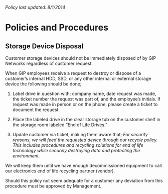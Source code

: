 _Policy last updated: 8/1/2014_ 

# Policies and Procedures 

## Storage Device Disposal 

 Customer storage devices should not be immediately disposed of by GIP Networks regardless of customer request. 

 When GIP employees receive a request to destroy or dispose of a customer’s internal HDD, SSD, or any other internal or external storage device the following should be done; 

1. Label drive in question with; company name, date request was made, the ticket number     the request was part of, and the employee’s initials.        If request was made in person or on the phone, please create a ticket to document the request. 

2. Place the labeled drive in the clear storage tub on the customer shelf in the storage     room labeled “End of Life Drives.” 

3. Update customer via ticket, making them aware that;     _For security reasons, we will feed the requested device through our recycle policy. This includes_     _procedures and recycling solutions for end of life technology while securely destroying data and_     _protecting the environment._ 

 We will keep them until we have enough decommissioned equipment to call our electronics end of life recycling partner (vendor). 

 Should this policy not seem adequate for a customer any deviation from this procedure must be approved by Management. 


